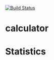 [![Build Status](https://travis-ci.com/Cs586/Project2.svg?branch=master)](https://travis-ci.com/Cs586/Project2)

# calculator

# Statistics

